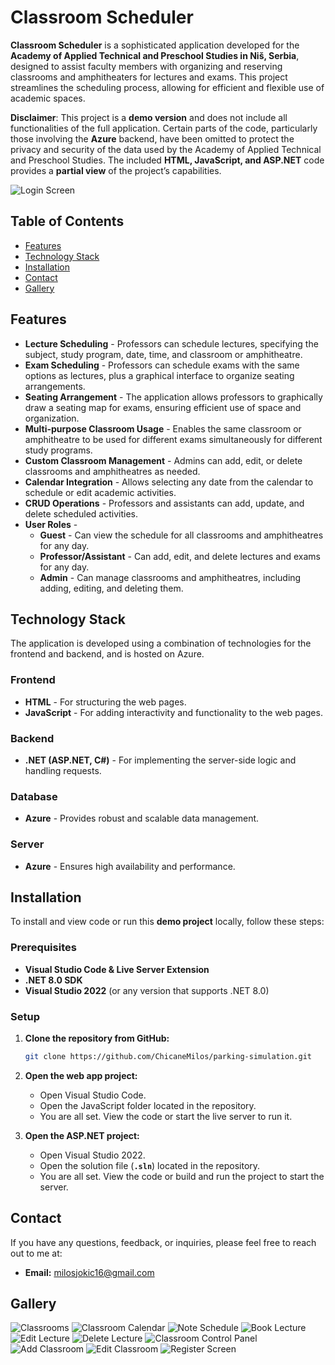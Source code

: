 # Classroom Scheduler

**Classroom Scheduler** is a sophisticated application developed for the **Academy of Applied Technical and Preschool Studies in Niš, Serbia**, designed to assist faculty members with organizing and reserving classrooms and amphitheaters for lectures and exams. This project streamlines the scheduling process, allowing for efficient and flexible use of academic spaces.

**Disclaimer**: This project is a **demo version** and does not include all functionalities of the full application. Certain parts of the code, particularly those involving the **Azure** backend, have been omitted to protect the privacy and security of the data used by the Academy of Applied Technical and Preschool Studies. The included **HTML, JavaScript, and ASP.NET** code provides a **partial view** of the project’s capabilities.

![Login Screen](https://drive.google.com/uc?id=1SFIXHyJT8k5c1VxGoH9tKoZ5xFl6T_rR)

## Table of Contents

- [Features](#features)
- [Technology Stack](#technology-stack)
- [Installation](#installation)
- [Contact](#contact)
- [Gallery](#gallery)

## Features

+ **Lecture Scheduling** - Professors can schedule lectures, specifying the subject, study program, date, time, and classroom or amphitheatre.
+ **Exam Scheduling** - Professors can schedule exams with the same options as lectures, plus a graphical interface to organize seating arrangements.
+ **Seating Arrangement** - The application allows professors to graphically draw a seating map for exams, ensuring efficient use of space and organization.
+ **Multi-purpose Classroom Usage** - Enables the same classroom or amphitheatre to be used for different exams simultaneously for different study programs.
+ **Custom Classroom Management** - Admins can add, edit, or delete classrooms and amphitheatres as needed.
+ **Calendar Integration** - Allows selecting any date from the calendar to schedule or edit academic activities.
+ **CRUD Operations** - Professors and assistants can add, update, and delete scheduled activities.
+ **User Roles** - 
  - **Guest** - Can view the schedule for all classrooms and amphitheatres for any day.
  - **Professor/Assistant** - Can add, edit, and delete lectures and exams for any day.
  - **Admin** - Can manage classrooms and amphitheatres, including adding, editing, and deleting them.

## Technology Stack
The application is developed using a combination of technologies for the frontend and backend, and is hosted on Azure.

### Frontend
+ **HTML** - For structuring the web pages.
+ **JavaScript** - For adding interactivity and functionality to the web pages.

### Backend
+ **.NET (ASP.NET, C#)** - For implementing the server-side logic and handling requests.

### Database
+ **Azure** - Provides robust and scalable data management.

### Server
+ **Azure** - Ensures high availability and performance.

## Installation
To install and view code or run this **demo project** locally, follow these steps:

### Prerequisites

- **Visual Studio Code & Live Server Extension**
- **.NET 8.0 SDK**
- **Visual Studio 2022** (or any version that supports .NET 8.0)

### Setup
1. **Clone the repository from GitHub:**
   ```bash
   git clone https://github.com/ChicaneMilos/parking-simulation.git

2. **Open the web app project:**
    + Open Visual Studio Code.
    + Open the JavaScript folder located in the repository.
    + You are all set. View the code or start the live server to run it.
    
3. **Open the ASP.NET project:**
    + Open Visual Studio 2022.
    + Open the solution file (**`.sln`**) located in the repository.
    + You are all set. View the code or build and run the project to start the server.

## Contact

If you have any questions, feedback, or inquiries, please feel free to reach out to me at:

- **Email:** [milosjokic16@gmail.com](mailto:milosjokic16@gmail.com)

## Gallery

![Classrooms](https://drive.google.com/uc?id=1-bn90Q-Y_2F32jHl0N1FG6DDEnosXsUr)
![Classroom Calendar](https://drive.google.com/uc?id=17kw8i2HZZGM1Y1ai0qJxmL_dAqtUqGlJ)
![Note Schedule](https://drive.google.com/uc?id=1mHN5IUyrfXM11TWIow1Qj7ELKjpwWn0K)
![Book Lecture](https://drive.google.com/uc?id=1ieTmArZWVJRGAeoJN0R3CiBMe3AdIz2W)
![Edit Lecture](https://drive.google.com/uc?id=1dyThd7ceDg4s7WV3NpQWHSOrfCCEF0ac)
![Delete Lecture](https://drive.google.com/uc?id=1lhSNiEgnOHkTSz9uFclgyKMYQfaqpcXs)
![Classroom Control Panel](https://drive.google.com/uc?id=18-bAfukPYAMmzKzkVMeyFZSRyVx181Eu)
![Add Classroom](https://drive.google.com/uc?id=1EYYKuQ1ywxA3D3lqdnvHvVSRngdpAmle)
![Edit Classroom](https://drive.google.com/uc?id=1Vw8rT1u2dFIzcEvAsugKuAwy4p2qq0yr)
![Register Screen](https://drive.google.com/uc?id=1GMHm8Q25jvtFmS3GDknkihbBXgXcelwB)
